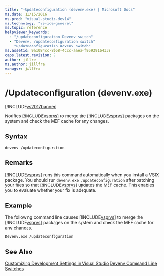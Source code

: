 ```yaml
---
title: "-Updateconfiguration (devenv.exe) | Microsoft Docs"
ms.date: 11/15/2016
ms.prod: "visual-studio-dev14"
ms.technology: "vs-ide-general"
ms.topic: reference
helpviewer_keywords:
  - "/updateconfiguration Devenv switch"
  - "Devenv, /updateconfiguration switch"
  - "updateconfiguration Devenv switch"
ms.assetid: 9a1084cc-8b68-4ccc-aaea-f95939164338
caps.latest.revision: 7
author: jillre
ms.author: jillfra
manager: jillfra
---
```

# /Updateconfiguration (devenv.exe)
[!INCLUDE[vs2017banner](../../includes/vs2017banner.md)]

Notifies [!INCLUDE[vsprvs](../../includes/vsprvs-md.md)] to merge the [!INCLUDE[vsprvs](../../includes/vsprvs-md.md)] packages on the system and check the MEF cache for any changes.

## Syntax

```
devenv /updateconfiguration
```

## Remarks
 [!INCLUDE[vsprvs](../../includes/vsprvs-md.md)] runs this command automatically when you install a VSIX package. You should run `devenv.exe /updateconfiguration` after patching your files so that [!INCLUDE[vsprvs](../../includes/vsprvs-md.md)] updates the MEF cache. This enables you to evaluate whether your fix is adequate.

## Example
 The following command line causes [!INCLUDE[vsprvs](../../includes/vsprvs-md.md)] to merge the [!INCLUDE[vsprvs](../../includes/vsprvs-md.md)] packages on the system and check the MEF cache for any changes.

```
Devenv.exe /updateconfiguration
```

## See Also
 [Customizing Development Settings in Visual Studio](https://msdn.microsoft.com/22c4debb-4e31-47a8-8f19-16f328d7dcd3)
 [Devenv Command Line Switches](../../ide/reference/devenv-command-line-switches.md)
